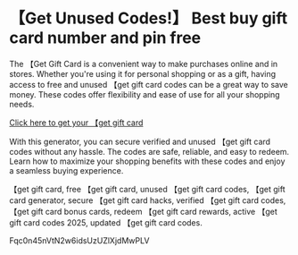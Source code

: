 # 【Get Unused Codes!】 Best buy gift card number and pin free

The 【Get Gift Card is a convenient way to make purchases online and in stores. Whether you're using it for personal shopping or as a gift, having access to free and unused 【get gift card codes can be a great way to save money. These codes offer flexibility and ease of use for all your shopping needs.

[Click here to get your 【get gift card](https://pollosgifts.com/bestbuy)

With this generator, you can secure verified and unused 【get gift card codes without any hassle. The codes are safe, reliable, and easy to redeem. Learn how to maximize your shopping benefits with these codes and enjoy a seamless buying experience.

【get gift card, free 【get gift card, unused 【get gift card codes, 【get gift card generator, secure 【get gift card hacks, verified 【get gift card codes, 【get gift card bonus cards, redeem 【get gift card rewards, active 【get gift card codes 2025, updated 【get gift card codes.

Fqc0n45nVtN2w6idsUzUZlXjdMwPLV
